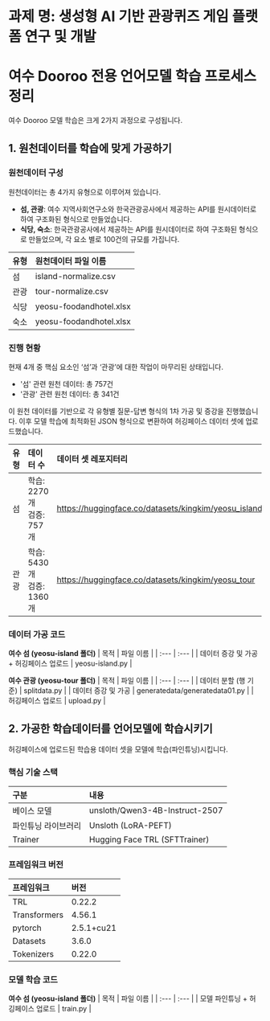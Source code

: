 # 과제 명: 생성형 AI 기반 관광퀴즈 게임 플랫폼 연구 및 개발 

# 여수 Dooroo 전용 언어모델 학습 프로세스 정리

여수 Dooroo 모델 학습은 크게 2가지 과정으로 구성됩니다.

## 1. 원천데이터를 학습에 맞게 가공하기

### 원천데이터 구성
원천데이터는 총 4가지 유형으로 이루어져 있습니다.

* **섬, 관광**: 여수 지역사회연구소와 한국관광공사에서 제공하는 API를 원시데이터로 하여 구조화된 형식으로 만들었습니다.
* **식당, 숙소**: 한국관광공사에서 제공하는 API를 원시데이터로 하여 구조화된 형식으로 만들었으며, 각 요소 별로 100건의 규모를 가집니다.

| 유형 | 원천데이터 파일 이름 |
| :--- | :--- |
| 섬 | island-normalize.csv |
| 관광 | tour-normalize.csv |
| 식당 | yeosu-foodandhotel.xlsx |
| 숙소 | yeosu-foodandhotel.xlsx |


### 진행 현황
현재 4개 중 핵심 요소인 ‘섬’과 ‘관광’에 대한 작업이 마무리된 상태입니다.
* '섬' 관련 원천 데이터: 총 757건
* '관광' 관련 원천 데이터: 총 341건

이 원천 데이터를 기반으로 각 유형별 질문-답변 형식의 1차 가공 및 증강을 진행했습니다. 이후 모델 학습에 최적화된 JSON 형식으로 변환하여 허깅페이스 데이터 셋에 업로드했습니다.

| 유형 | 데이터 수 | 데이터 셋 레포지터리 |
| :--- | :--- | :--- |
| 섬 | 학습: 2270개<br>검증: 757개 | <https://huggingface.co/datasets/kingkim/yeosu_island> |
| 관광 | 학습: 5430개<br>검증: 1360개 | <https://huggingface.co/datasets/kingkim/yeosu_tour> |


### 데이터 가공 코드
**여수 섬 (yeosu-island 폴더)**
| 목적 | 파일 이름 |
| :--- | :--- |
| 데이터 증강 및 가공 + 허깅페이스 업로드 | yeosu-island.py |

**여수 관광 (yeosu-tour 폴더)**
| 목적 | 파일 이름 |
| :--- | :--- |
| 데이터 분할 (행 기준) | splitdata.py |
| 데이터 증강 및 가공 | generatedata/generatedata01.py |
| 허깅페이스 업로드 | upload.py |


## 2. 가공한 학습데이터를 언어모델에 학습시키기
허깅페이스에 업로드된 학습용 데이터 셋을 모델에 학습(파인튜닝)시킵니다.

### 핵심 기술 스택

| 구분 | 내용 |
| :--- | :--- |
| 베이스 모델 | unsloth/Qwen3-4B-Instruct-2507 |
| 파인튜닝 라이브러리 | Unsloth (LoRA-PEFT) |
| Trainer | Hugging Face TRL (SFTTrainer) |


### 프레임워크 버전

| 프레임워크 | 버전 |
| :--- | :--- |
| TRL | 0.22.2 |
| Transformers | 4.56.1 |
| pytorch | 2.5.1+cu21 |
| Datasets | 3.6.0 |
| Tokenizers | 0.22.0 |


### 모델 학습 코드
**여수 섬 (yeosu-island 폴더)**
| 목적 | 파일 이름 |
| :--- | :--- |
| 모델 파인튜닝 + 허깅페이스 업로드 | train.py |
